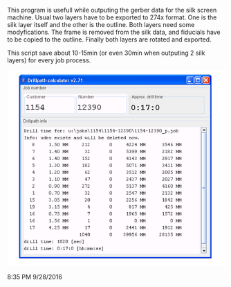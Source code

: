 

This program is usefull while outputing the gerber data for the silk screen machine.
Usual two layers have to be exported to 274x format. One is the silk layer itself and the other
is the outline. Both layers need some modyfications. The frame is removed from the silk data,
and fiducials have to be copied to the outline. Finally both layers are rotated and exported.

This script save about 10-15min (or even 30min when outputing 2 silk layers) for every job process.


![View of the UI](https://github.com/pszyjaciel/ucam/blob/master/myUcam/UDrillTime/drilcalc.png)


8:35 PM 9/28/2016
